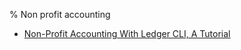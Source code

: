 % Non profit accounting

- [Non-Profit Accounting With Ledger CLI, A Tutorial](https://k.sfconservancy.org/NPO-Accounting/npo-ledger-cli/files/9f2a0cd1cc1bdeaec128e69a4b4c39687cb2c8c7/npo-ledger-cli-tutorial.md)


